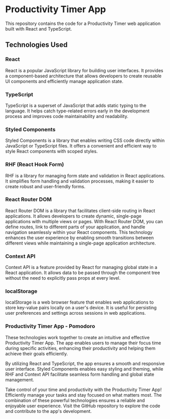 # Productivity Timer App
This repository contains the code for a Productivity Timer web application built with React and TypeScript.

## Technologies Used

### React
React is a popular JavaScript library for building user interfaces. It provides a component-based architecture that allows developers to create reusable UI components and efficiently manage application state.

### TypeScript
TypeScript is a superset of JavaScript that adds static typing to the language. It helps catch type-related errors early in the development process and improves code maintainability and readability.

### Styled Components
Styled Components is a library that enables writing CSS code directly within JavaScript or TypeScript files. It offers a convenient and efficient way to style React components with scoped styles.

### RHF (React Hook Form)
RHF is a library for managing form state and validation in React applications. It simplifies form handling and validation processes, making it easier to create robust and user-friendly forms.

### React Router DOM
React Router DOM is a library that facilitates client-side routing in React applications. It allows developers to create dynamic, single-page applications with multiple views or pages. With React Router DOM, you can define routes, link to different parts of your application, and handle navigation seamlessly within your React components. This technology enhances the user experience by enabling smooth transitions between different views while maintaining a single-page application architecture.

### Context API
Context API is a feature provided by React for managing global state in a React application. It allows data to be passed through the component tree without the need to explicitly pass props at every level.

### localStorage 
localStorage is a web browser feature that enables web applications to store key-value pairs locally on a user's device. It is useful for persisting user preferences and settings across sessions in web applications.

### Productivity Timer App - Pomodoro
These technologies work together to create an intuitive and effective Productivity Timer App. The app enables users to manage their focus time during specific activities, enhancing their productivity and helping them achieve their goals efficiently.

By utilizing React and TypeScript, the app ensures a smooth and responsive user interface. Styled Components enables easy styling and theming, while RHF and Context API facilitate seamless form handling and global state management.

Take control of your time and productivity with the Productivity Timer App! Efficiently manage your tasks and stay focused on what matters most. The combination of these powerful technologies ensures a reliable and enjoyable user experience. Visit the GitHub repository to explore the code and contribute to the app's development.
